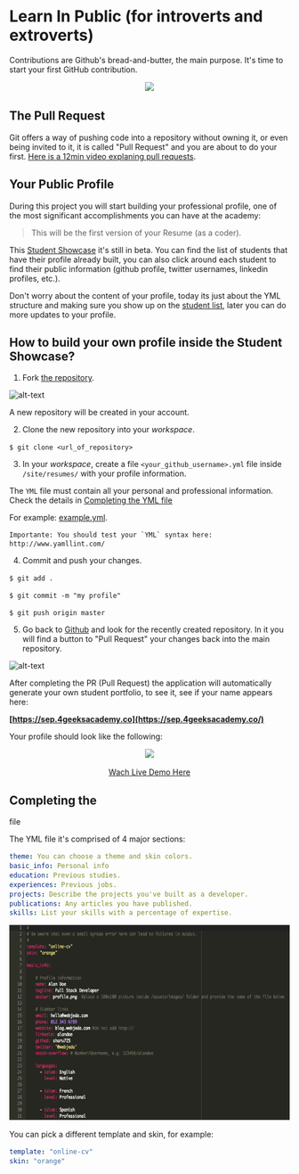  # Learn In Public (for introverts and extroverts)

Contributions are Github's bread-and-butter, the main purpose. It's time to start your first GitHub contribution. 

<p align="center"><img src="https://github.com/4GeeksAcademy/learn-in-public/blob/master/resume.png?raw=true" height="400" /></p>
 
## The Pull Request

Git offers a way of pushing code into a repository without owning it, or even being invited to it, it is called "Pull Request" and you are about to do your first. [Here is a 12min video explaning pull requests](https://www.youtube.com/watch?v=_NrSWLQsDL4).

## Your Public Profile
  
During this project you will start building your professional profile, one of the most significant accomplishments you can have at the academy:

> This will be the first version of your Resume (as a coder).
  
This [Student Showcase](https://sep.4geeksacademy.co/) it's still in beta. You can find the list of students that have their profile already built, you can also click around each student to find their public information (github profile, twitter usernames, linkedin profiles, etc.).
  
Don't worry about the content of your profile, today its just about the YML structure and making sure you show up on the [student list](https://sep.4geeksacademy.co/), later you can do more updates to your profile.

## How to build your own profile inside the Student Showcase?

1. Fork [the repository](https://github.com/4GeeksAcademy/About-4Geeks-Academy).

  ![alt-text](https://github-images.s3.amazonaws.com/help/bootcamp/Bootcamp-Fork.png)
  
  A new repository will be created in your account.
  
2. Clone the new repository into your *workspace*.
  
  ```$ git clone <url_of_repository> ```
  
3. In your *workspace*, create a file `<your_github_username>.yml` file inside `/site/resumes/` with your profile information. 

  The `YML` file must contain all your personal and professional information. Check the details in [Completing the YML file](#completing-the-yml-file)
  
  For example: [example.yml](https://github.com/4GeeksAcademy/About-4Geeks-Academy/blob/master/site/resumes/example.yml).
  
  ```
  Importante: You should test your `YML` syntax here: http://www.yamllint.com/
  ```

4. Commit and push your changes.

  `$ git add .`
  
  `$ git commit -m "my profile"`
  
  `$ git push origin master`
  

5. Go back to [Github](https://github.com) and look for the recently created repository. In it you will find a button to "Pull Request" your changes back into the main repository.

  ![alt-text](https://github-images.s3.amazonaws.com/help/pull_requests/recently_pushed_branch.png)


After completing the PR (Pull Request) the application will automatically generate your own student portfolio, to see it, see if your name appears here: 

**[https://sep.4geeksacademy.co](https://sep.4geeksacademy.co/)**

Your profile should look like the following:

<p align="center">
  <img height="350" src="https://github.com/4GeeksAcademy/About-4Geeks-Academy/blob/master/site/static/preview.png?raw=true">
</p>

<p align="center">
  <a href="https://sep.4geeksacademy.co/sharu725" target="_blank">Wach Live Demo Here</a>
</p>

## Completing the 
file

The YML file it's comprised of 4 major sections:
```yml
theme: You can choose a theme and skin colors.
basic_info: Personal info
education: Previous studies.
experiences: Previous jobs.
projects: Describe the projects you've built as a developer.
publications: Any articles you have published.
skills: List your skills with a percentage of expertise.
```

<p align="center">
  <img height="350" src="https://github.com/4GeeksAcademy/About-4Geeks-Academy/blob/master/site/static/yml.png?raw=true">
</p>

You can pick a different template and skin, for example:

```yml
template: "online-cv"
skin: "orange"
```
